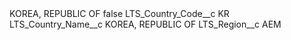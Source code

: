 <?xml version="1.0" encoding="UTF-8"?>
<CustomMetadata xmlns="http://soap.sforce.com/2006/04/metadata" xmlns:xsi="http://www.w3.org/2001/XMLSchema-instance" xmlns:xsd="http://www.w3.org/2001/XMLSchema">
    <label>KOREA, REPUBLIC OF</label>
    <protected>false</protected>
    <values>
        <field>LTS_Country_Code__c</field>
        <value xsi:type="xsd:string">KR</value>
    </values>
    <values>
        <field>LTS_Country_Name__c</field>
        <value xsi:type="xsd:string">KOREA, REPUBLIC OF</value>
    </values>
    <values>
        <field>LTS_Region__c</field>
        <value xsi:type="xsd:string">AEM</value>
    </values>
</CustomMetadata>
